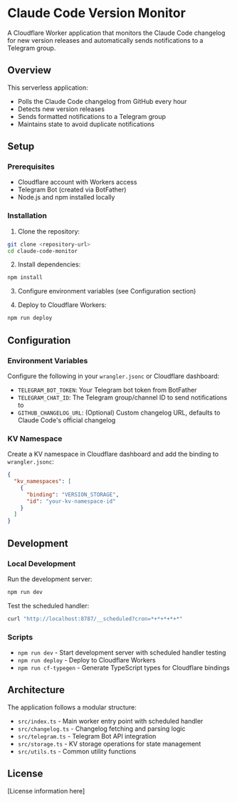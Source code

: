 # Claude Code Version Monitor

A Cloudflare Worker application that monitors the Claude Code changelog for new version releases and automatically sends notifications to a Telegram group.

## Overview

This serverless application:
- Polls the Claude Code changelog from GitHub every hour
- Detects new version releases
- Sends formatted notifications to a Telegram group
- Maintains state to avoid duplicate notifications

## Setup

### Prerequisites

- Cloudflare account with Workers access
- Telegram Bot (created via BotFather)
- Node.js and npm installed locally

### Installation

1. Clone the repository:
```bash
git clone <repository-url>
cd claude-code-monitor
```

2. Install dependencies:
```bash
npm install
```

3. Configure environment variables (see Configuration section)

4. Deploy to Cloudflare Workers:
```bash
npm run deploy
```

## Configuration

### Environment Variables

Configure the following in your `wrangler.jsonc` or Cloudflare dashboard:

- `TELEGRAM_BOT_TOKEN`: Your Telegram bot token from BotFather
- `TELEGRAM_CHAT_ID`: The Telegram group/channel ID to send notifications to
- `GITHUB_CHANGELOG_URL`: (Optional) Custom changelog URL, defaults to Claude Code's official changelog

### KV Namespace

Create a KV namespace in Cloudflare dashboard and add the binding to `wrangler.jsonc`:

```json
{
  "kv_namespaces": [
    {
      "binding": "VERSION_STORAGE",
      "id": "your-kv-namespace-id"
    }
  ]
}
```

## Development

### Local Development

Run the development server:
```bash
npm run dev
```

Test the scheduled handler:
```bash
curl "http://localhost:8787/__scheduled?cron=*+*+*+*+*"
```

### Scripts

- `npm run dev` - Start development server with scheduled handler testing
- `npm run deploy` - Deploy to Cloudflare Workers
- `npm run cf-typegen` - Generate TypeScript types for Cloudflare bindings

## Architecture

The application follows a modular structure:

- `src/index.ts` - Main worker entry point with scheduled handler
- `src/changelog.ts` - Changelog fetching and parsing logic
- `src/telegram.ts` - Telegram Bot API integration
- `src/storage.ts` - KV storage operations for state management
- `src/utils.ts` - Common utility functions

## License

[License information here]